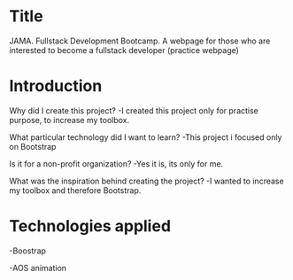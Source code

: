 # Title

JAMA. Fullstack Development Bootcamp.
A webpage for those who are interested to become a fullstack developer (practice webpage)

# Introduction

Why did I create this project?
-I created this project only for practise purpose, to increase my toolbox.

What particular technology did I want to learn?
-This project i focused only on Bootstrap

Is it for a non-profit organization?
-Yes it is, its only for me.

What was the inspiration behind creating the project?
-I wanted to increase my toolbox and therefore Bootstrap.

# Technologies applied

-Boostrap

-AOS animation

